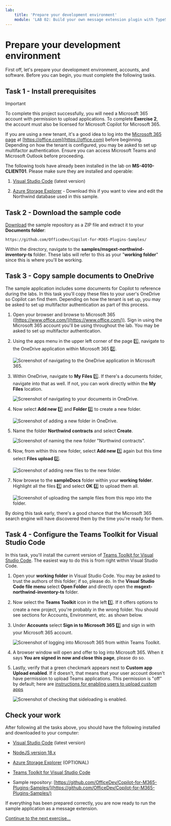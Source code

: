 ```yaml
---
lab:
    title: 'Prepare your development environment'
    module: 'LAB 02: Build your own message extension plugin with TypeScript (TS) for Microsoft Copilot'
---
```


# Prepare your development environment

First off, let's prepare your development environment, accounts, and software. Before you can begin, you must complete the following tasks.

## Task 1 - Install prerequisites

> [!IMPORTANT]
> To complete this project successfully, you will need a Microsoft 365 account with permission to upload applications. To complete **Exercise 2**, the account must also be licensed for Microsoft Copilot for Microsoft 365.

If you are using a new tenant, it's a good idea to log into the [Microsoft 365 page](https://office.com) at [https://office.com](https://office.com) before beginning. Depending on how the tenant is configured, you may be asked to set up multifactor authentication. Ensure you can access Microsoft Teams and Microsoft Outlook before proceeding.

The following tools have already been installed in the lab on **MS-4010-CLIENT01**. Please make sure they are installed and operable:

1. [Visual Studio Code](https://code.visualstudio.com/) (latest version)

1. [Azure Storage Explorer](https://azure.microsoft.com/products/storage/storage-explorer/) - Download this if you want to view and edit the Northwind database used in this sample.

<!--## Task 2 - Install nvm-windows

You'll use this tool to install Node.js and optionally switch Node versions as needed for your projects.

1. In a web browser, navigate to [https://github.com/coreybutler/nvm-windows/releases](https://github.com/coreybutler/nvm-windows/releases).
2. Locate the latest release version and select the **nvm-setup.zip** file to download.  The file will be downloaded to your machine.
3. Open the file folder and **extract** the contents of the zip folder to a folder on your machine.
4. From the new folder, select **nvm-setup.exe** to open the setup file.
5. Follow the prompts in the installer to install the tool using the default options.
6. Nvm for Windows will be installed on your machine.

## Task 3 - Install Node.js

Install Node.js version 18.18.2, which is compatible with all of the solutions in this course.

1. Open the **Command Prompt** application.
2. Enter the command `nvm install 18.18` to install Node.js.
3. The nvm output should confirm that installation is complete.
4. Run the command `nvm use 18.18` to use this version of Node.js.
5. Run the command `node -v` to confirm that you have version 18.18.2 installed.

You have now installed and configured Node.js version 18.18.2-->

## Task 2 - Download the sample code

[Download](https://github.com/OfficeDev/Copilot-for-M365-Plugins-Samples/) the sample repository as a ZIP file and extract it to your **Documents folder**:

```text
https://github.com/OfficeDev/Copilot-for-M365-Plugins-Samples/
```

Within the directory, navigate to the **samples/msgext-northwind-inventory-ts** folder. These labs will refer to this as your "**working folder**" since this is where you'll be working.

## Task 3 - Copy sample documents to OneDrive

The sample application includes some documents for Copilot to reference during the labs. In this task you'll copy these files to your user's OneDrive so Copilot can find them. Depending on how the tenant is set up, you may be asked to set up multifactor authentication as part of this process.

1. Open your browser and browse to Microsoft 365 ([https://www.office.com/](https://www.office.com/)). Sign in using the Microsoft 365 account you'll be using throughout the lab. You may be asked to set up multifactor authentication.

1. Using the apps menu in the upper left corner of the page 1️⃣, navigate to the OneDrive application within Microsoft 365 2️⃣.

    ![Screenshot of navigating to the OneDrive application in Microsoft 365.](../media/1-02-copy-sample-files-01.png)

1. Within OneDrive, navigate to **My Files** 1️⃣. If there's a documents folder, navigate into that as well. If not, you can work directly within the **My Files** location.

    ![Screenshot of navigating to your documents in OneDrive.](../media/1-02-copy-sample-files-02.png)

1. Now select **Add new** 1️⃣ and **Folder** 2️⃣ to create a new folder.

    ![Screenshot of adding a new folder in OneDrive.](../media/1-02-copy-sample-files-03.png)

1. Name the folder **Northwind contracts** and select **Create**.

    ![Screenshot of naming the new folder "Northwind contracts".](../media/1-02-copy-sample-files-03-b.png)

1. Now, from within this new folder, select **Add new** 1️⃣ again but this time select **Files upload** 2️⃣.

    ![Screenshot of adding new files to the new folder.](../media/1-02-copy-sample-files-04.png)

1. Now browse to the **sampleDocs** folder within your **working folder**. Highlight all the files 1️⃣ and select **OK** 2️⃣  to upload them all.

    ![Screenshot of uploading the sample files from this repo into the folder.](../media/1-02-copy-sample-files-05.png)

By doing this task early, there's a good chance that the Microsoft 365 search engine will have discovered them by the time you're ready for them.

## Task 4 - Configure the Teams Toolkit for Visual Studio Code

In this task, you'll install the current version of [Teams Toolkit for Visual Studio Code](https://learn.microsoft.com/microsoftteams/platform/toolkit/teams-toolkit-fundamentals?pivots=visual-studio-code-v5). The easiest way to do this is from right within Visual Studio Code.

1. Open your **working folder** in Visual Studio Code. You may be asked to trust the authors of this folder; if so, please do. In the **Visual Studio Code file menu** select **Open Folder** and directly open the **msgext-northwind-inventory-ts** folder.

1. Now select the **Teams Toolkit** icon in the left 1️⃣. If it offers options to create a new project, you're probably in the wrong folder.  You should see sections for Accounts, Environment, etc. as shown below.

1. Under **Accounts** select **Sign in to Microsoft 365** 2️⃣ and sign in with your Microsoft 365 account.

    ![Screenshot of logging into Microsoft 365 from within Teams Toolkit.](../media/1-04-setup-teams-toolkit-01.png)

1. A browser window will open and offer to log into Microsoft 365. When it says **You are signed in now and close this page**, please do so.

1. Lastly, verify that a green checkmark appears next to **Custom app Upload enabled**. If it doesn't, that means that your user account doesn't have permission to upload Teams applications. This permission is "off" by default; here are [instructions for enabling users to upload custom apps](https://learn.microsoft.com/microsoftteams/teams-custom-app-policies-and-settings#allow-users-to-upload-custom-apps)

    ![Screenshot of checking that sideloading is enabled.](../media/1-04-setup-teams-toolkit-03.png)

## Check your work

After following all the tasks above, you should have the following installed and downloaded to your computer:

- [Visual Studio Code](https://code.visualstudio.com/) (latest version)

- [NodeJS version 18.x](https://nodejs.org/download/release/v18.18.2/)

- [Azure Storage Explorer](https://azure.microsoft.com/products/storage/storage-explorer/) (OPTIONAL)

- [Teams Toolkit for Visual Studio Code](https://learn.microsoft.com/microsoftteams/platform/toolkit/teams-toolkit-fundamentals?pivots=visual-studio-code-v5)

- Sample repository: [https://github.com/OfficeDev/Copilot-for-M365-Plugins-Samples/](https://github.com/OfficeDev/Copilot-for-M365-Plugins-Samples/)

If everything has been prepared correctly, you are now ready to run the sample application as a message extension. 

[Continue to the next exercise... ](./3-exercise-1-run-message-extension.md)